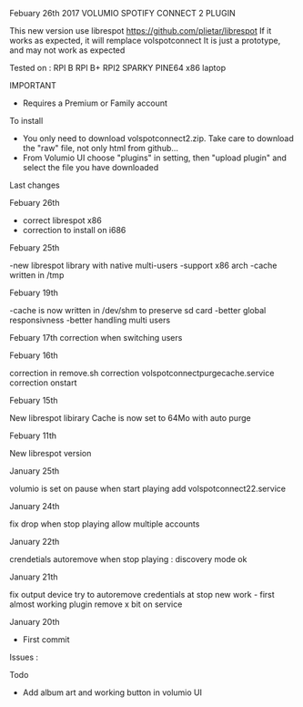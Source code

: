 Febuary 26th 2017
	VOLUMIO SPOTIFY CONNECT 2 PLUGIN

This new version use librespot https://github.com/plietar/librespot
If it works as expected, it will remplace volspotconnect
It is just a prototype, and may not work as expected

Tested on :
RPI B
RPI B+
RPI2
SPARKY
PINE64
x86 laptop


IMPORTANT

- Requires a Premium or Family account

To install
- You only need to download volspotconnect2.zip. Take care to download the "raw" file, not only html from github...
- From Volumio UI choose "plugins" in setting, then "upload plugin" and select the file you have downloaded

Last changes

Febuary 26th
- correct librespot x86
- correction to install on i686

Febuary 25th

-new librespot library with native multi-users
-support x86 arch
-cache written in /tmp

Febuary 19th

-cache is now written in /dev/shm to preserve sd card
-better global responsivness
-better handling multi users

Febuary 17th
correction when switching users

Febuary 16th

correction in remove.sh
correction volspotconnectpurgecache.service
correction onstart

Febuary 15th

New librespot libirary
Cache is now set to 64Mo with auto purge
  
Febuary 11th

New librespot version

January 25th

volumio is set on pause when start playing
add volspotconnect22.service

January 24th

fix drop when stop playing
allow multiple accounts

January 22th

crendetials autoremove when stop playing : discovery mode ok


January 21th

fix output device
try to autoremove credentials at stop
new work - first almost working plugin
remove x bit on service

January 20th

- First commit

Issues : 

Todo

- Add album art and working button in volumio UI
